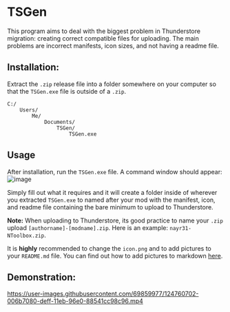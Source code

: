 # TSGen

This program aims to deal with the biggest problem in Thunderstore migration: creating correct compatible files for uploading. The main problems are incorrect manifests, icon sizes, and not having a readme file.

## Installation:
Extract the `.zip` release file into a folder somewhere on your computer so that the `TSGen.exe` file is outside of a `.zip`.
```
C:/
    Users/
        Me/
            Documents/
                TSGen/
                    TSGen.exe
```

## Usage
After installation, run the `TSGen.exe` file. A command window should appear:
![image](https://user-images.githubusercontent.com/69859977/124760418-ba161180-defe-11eb-9cb8-0b514259e235.png)

Simply fill out what it requires and it will create a folder inside of wherever you extracted `TSGen.exe` to named after your mod with the manifest, icon, and readme file containing the bare minimum to upload to Thunderstore. 

**Note:** When uploading to Thunderstore, its good practice to name your `.zip` upload `[authorname]-[modname].zip`. Here is an example: `nayr31-NToolbox.zip`. 

It is **highly** recommended to change the `icon.png` and to add pictures to your `README.md` file. You can find out how to add pictures to markdown [here](https://guides.github.com/features/mastering-markdown/).

## Demonstration:
https://user-images.githubusercontent.com/69859977/124760702-006b7080-deff-11eb-96e0-88541cc98c96.mp4

